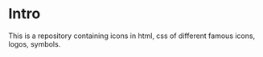 # Intro

This is a repository containing icons in html, css of different famous icons, logos, symbols.
